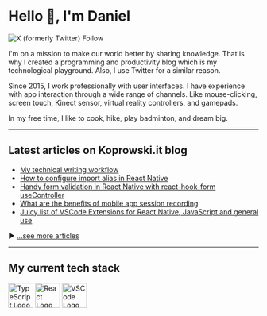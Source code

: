 # Hello 👋, I'm Daniel

![X (formerly Twitter) Follow](https://img.shields.io/twitter/follow/Koprowski_it)

I'm on a mission to make our world better by sharing knowledge. That is why I created a programming and productivity blog which is my technological playground. Also, I use Twitter for a similar reason.

Since 2015, I work professionally with user interfaces. I have experience with app interaction through a wide range of channels. Like mouse-clicking, screen touch, Kinect sensor, virtual reality controllers, and gamepads. 

In my free time, I like to cook, hike, play badminton, and dream big.

---

## Latest articles on Koprowski.it blog

<!-- BLOG-POST-LIST:START -->
- [My technical writing workflow](https://koprowski.it/technical-writing-workflow/)
- [How to configure import alias in React Native](https://koprowski.it/import-alias-in-react-native-and-vscode/)
- [Handy form validation in React Native with react-hook-form useController](https://koprowski.it/react-native-form-validation-with-react-hook-form-usecontroller/)
- [What are the benefits of mobile app session recording](https://koprowski.it/2020/mobile-app-session-recording-with-smartlook/)
- [Juicy list of VSCode Extensions for React Native, JavaScript and general use](https://koprowski.it/2020/vscode-extensions-for-react-native-javascript/)
<!-- BLOG-POST-LIST:END -->

▶ [...see more articles](https://koprowski.it)

---

## My current tech stack

<img src="https://cdn.worldvectorlogo.com/logos/typescript.svg" alt="TypeScript Logo" width="50" height="50"/> 
<img src="https://cdn.worldvectorlogo.com/logos/react-2.svg" alt="React Logo" width="50" height="50"/> 
<img src="https://cdn.worldvectorlogo.com/logos/visual-studio-code-1.svg" alt="VSCode Logo" width="50" height="50"/>

<!--
**dkoprowski/dkoprowski** is a ✨ _special_ ✨ repository because its `README.md` (this file) appears on your GitHub profile.

Here are some ideas to get you started:

- 🔭 I’m currently working on ...
- 🌱 I’m currently learning ...
- 👯 I’m looking to collaborate on ...
- 🤔 I’m looking for help with ...
- 💬 Ask me about ...
- 📫 How to reach me: ...
- 😄 Pronouns: ...
- ⚡ Fun fact: ...
-->
